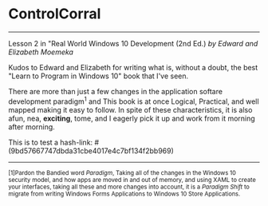 # ControlCorral
---
Lesson 2 in "Real World Windows 10 Development (2nd Ed.) *by Edward and Elizabeth Moemeka*

Kudos to Edward and Elizabeth for writing what is, without a doubt, the best "Learn to Program in Windows 10" book that I've seen.

There are more than just a few changes in the application softare development paradigm<sup>1</sup> and This book is at once Logical, Practical, and well mapped making it easy to follow.  In spite of these characteristics, it is also afun, nea, **exciting**, tome, and I eagerly pick it up and work from it morning after morning.

This is to test a hash-link: #(9bd57667747dbda31cbe4017e4c7bf134f2bb969)

---
<sup>[1]Pardon the Bandied word *Paradigm*, Taking all of the changes in the Windows 10 security model, and how apps are moved in and out of memory, and using XAML to create your interfaces, taking all these and more changes into account, it is a _Paradigm Shift_ to migrate from writing Windows Forms Applications to Windows 10 Store Applications.</sup>
